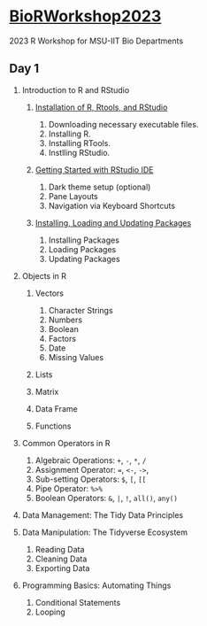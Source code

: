 # [BioRWorkshop2023](https://rvcuenca.github.io/BioRWorkshop2023/)
2023 R Workshop for MSU-IIT Bio Departments

## Day 1

1. Introduction to R and RStudio
    
    1. [Installation of R, Rtools, and RStudio](https://rvcuenca.github.io/BioRWorkshop2023/Talk2023-BioRWorkshop-Part1.html)
        1. Downloading necessary executable files.
        1. Installing R.
        1. Installing RTools.
        1. Instlling RStudio.
     
    1. [Getting Started with RStudio IDE](https://rvcuenca.github.io/BioRWorkshop2023/Talk2023-BioRWorkshop-Part2.html)
        1.    Dark theme setup (optional)
        1.    Pane Layouts
        1.    Navigation via Keyboard Shortcuts
     
    1. [Installing, Loading and Updating Packages](https://rvcuenca.github.io/BioRWorkshop2023/Talk2023-BioRWorkshop-Part3.html)
        1.    Installing Packages
        1.    Loading Packages
        1.    Updating Packages
  

1. Objects in R

    1. Vectors
        1. Character Strings
        1. Numbers
        1. Boolean
        1. Factors
        1. Date
        1. Missing Values
        
    1. Lists
    1. Matrix
    1. Data Frame
    1. Functions
    
1. Common Operators in R
    1. Algebraic Operations: `+`, `-`, `*`, `/`
    1. Assignment Operator:  `=`, `<-`, `->`,
    1. Sub-setting Operators: `$`, `[`, `[[` 
    1. Pipe Operator: `%>%`
    1. Boolean Operators: `&`, `|`, `!`, `all()`, `any()`

1. Data Management: The Tidy Data Principles

1. Data Manipulation: The Tidyverse Ecosystem
    1. Reading Data
    1. Cleaning Data
    1. Exporting Data
    
1. Programming Basics: Automating Things
   1. Conditional Statements
   1. Looping
